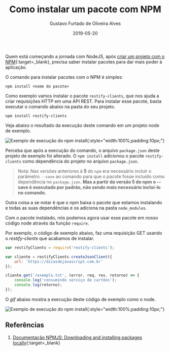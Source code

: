 ﻿---
title: Como instalar um pacote com NPM
date: 2019-05-20
author: Gustavo Furtado de Oliveira Alves
category: { Dicas de Javascript }
tags: nodejs, npm
slug: como-instalar-um-pacote-com-npm
---

Quem está começando a jornada com NodeJS, após
[criar um projeto com o NPM](/como-criar-um-projeto-nodejs-com-npm){:target=\_blank},
precisa saber instalar pacotes para dar mais poder à aplicação.

O comando para instalar pacotes com o NPM é simples:

```
npm install <nome do pacote>
```

Como exemplo vamos instalar o pacote `restify-clients`, que nos ajuda a criar requisições HTTP em uma API REST.
Para instalar esse pacote, basta executar o comando abaixo na pasta do seu projeto.

```
npm install restify-clients
```

Veja abaixo o resultado da execução deste comando em um projeto node de exemplo.

![Exemplo de execução do npm install](/images/como-instalar-um-pacote-com-npm/exemplo-npm-install.gif){:style="width:100%;padding:10px;"}

Perceba que após a execução do comando, o arquivo `package.json` deste projeto de exemplo foi alterado.
O `npm install` adicionou o pacote `restify-clients` como dependência do projeto no arquivo `package.json`.

> Nota: Nas versões anteriores à **5** do `npm` era necessário incluir o parâmetro `--save` ao comando para que
o pacote fosse incluído como dependência no `package.json`.
**Mas a partir da versão 5 do npm o --save é executado por padrão, não sendo mais necessário incluí-lo no comando.**

Outra coisa a se notar é que o npm baixa o pacote que estamos instalando e todas as suas dependências e os adiciona na pasta `node_modules`.

Com o pacote instalado, nós podemos agora usar esse pacote em nosso código node através da função `require`.

Por exemplo, o código de exemplo abaixo, faz uma requisição GET usando o _restify-clients_ que acabamos de instalar.

```javascript
var restifyClients = require('restify-clients');

var cliente = restifyClients.createJsonClient({
    url: 'https://dicasdejavascript.com.br'
});

cliente.get('/exemplo.txt', (error, req, res, retorno) => {
    console.log('consumindo serviço de cartões');
    console.log(retorno);
});
```

O _gif_ abaixo mostra a execução deste código de exemplo como o node.

![Exemplo de execução do npm install](/images/como-instalar-um-pacote-com-npm/exemplo-request-com-restify.gif){:style="width:100%;padding:10px;"}

## Referências

1. [Documentação NPMJS: Downloading and installing packages locally](https://docs.npmjs.com/downloading-and-installing-packages-locally){:target=\_blank}
